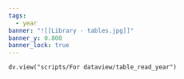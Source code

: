 ```yaml
---
tags:
  - year
banner: "![[Library - tables.jpg]]"
banner_y: 0.808
banner_lock: true
---
```

```dataviewjs
dv.view("scripts/For dataview/table_read_year")
```